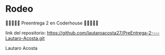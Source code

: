 # Rodeo

🚀🚀🚀🚀🚀 Preentrega 2 en Coderhouse 🚀🚀🚀🚀🚀

link del repositorio: https://github.com/lautaroacosta27/PreEntrega-2----Lautaro-Acosta.git

Lautaro Acosta
